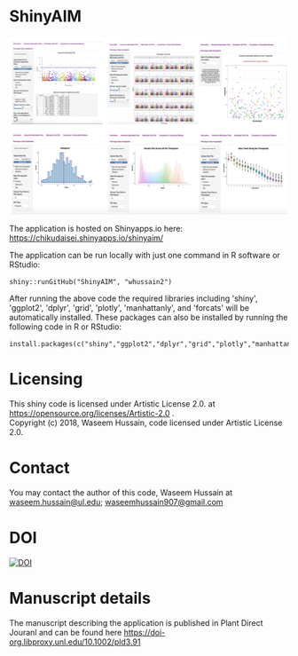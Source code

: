  # ShinyAIM
![](www/image.png)

The application is hosted on Shinyapps.io here: https://chikudaisei.shinyapps.io/shinyaim/

The application can be run  locally with just one command in R software or RStudio:</p>
```
shiny::runGitHub("ShinyAIM", "whussain2")
```
After running the above code the required libraries including 'shiny', 'ggplot2', 'dplyr', 'grid', 
'plotly', 'manhattanly', and 'forcats' will be automatically installed.
These packages can also be installed by running the following code in R or RStudio:
```
install.packages(c("shiny","ggplot2","dplyr","grid","plotly","manhattanly","forcats"))
```
# Licensing
This shiny code is licensed under Artistic License 2.0. at https://opensource.org/licenses/Artistic-2.0 .     
Copyright (c) 2018, Waseem Hussain,  code licensed under Artistic License 2.0.
# Contact
You may contact the author of this code, Waseem Hussain at <waseem.hussain@ul.edu>; <waseemhussain907@gmail.com>
# DOI
[![DOI](https://zenodo.org/badge/DOI/10.5281/zenodo.1422835.svg)](https://doi.org/10.5281/zenodo.1422835)

# Manuscript details
The manuscript describing the application is published in Plant Direct Jouranl and can be found here https://doi-org.libproxy.unl.edu/10.1002/pld3.91
